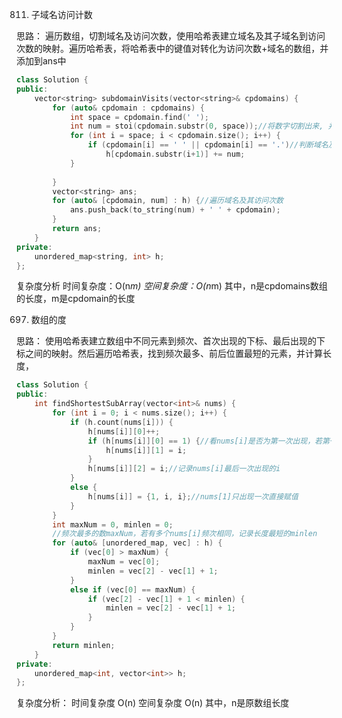811. 子域名访问计数

思路：
遍历数组，切割域名及访问次数，使用哈希表建立域名及其子域名到访问次数的映射。遍历哈希表，将哈希表中的键值对转化为访问次数+域名的数组，并添加到ans中
```cpp
class Solution {
public:
    vector<string> subdomainVisits(vector<string>& cpdomains) {
        for (auto& cpdomain : cpdomains) {
            int space = cpdomain.find(' ');
            int num = stoi(cpdomain.substr(0, space));//将数字切割出来, 并转换为int类型
            for (int i = space; i < cpdomain.size(); i++) {
                if (cpdomain[i] == ' ' || cpdomain[i] == '.')//判断域名及子域名
                    h[cpdomain.substr(i+1)] += num;
            }
            
        }
        vector<string> ans;
        for (auto& [cpdomain, num] : h) {//遍历域名及其访问次数
            ans.push_back(to_string(num) + ' ' + cpdomain);
        }
        return ans;
    }
private:
    unordered_map<string, int> h;
};
```
复杂度分析
时间复杂度：O(n*m)
空间复杂度：O(n*m)
其中，n是cpdomains数组的长度，m是cpdomain的长度


697. 数组的度

思路：
使用哈希表建立数组中不同元素到频次、首次出现的下标、最后出现的下标之间的映射。然后遍历哈希表，找到频次最多、前后位置最短的元素，并计算长度，
```cpp
class Solution {
public:
    int findShortestSubArray(vector<int>& nums) {
        for (int i = 0; i < nums.size(); i++) {
            if (h.count(nums[i])) {
                h[nums[i]][0]++;
                if (h[nums[i]][0] == 1) {//看nums[i]是否为第一次出现，若第一次出现则记录i
                    h[nums[i]][1] = i;
                }
                h[nums[i]][2] = i;//记录nums[i]最后一次出现的i
            }
            else {
                h[nums[i]] = {1, i, i};//nums[1]只出现一次直接赋值
            }
        }
        int maxNum = 0, minlen = 0;
        //频次最多的数maxNum，若有多个nums[i]频次相同，记录长度最短的minlen
        for (auto& [unordered_map, vec] : h) {
            if (vec[0] > maxNum) {
                maxNum = vec[0];
                minlen = vec[2] - vec[1] + 1;
            }
            else if (vec[0] == maxNum) {
                if (vec[2] - vec[1] + 1 < minlen) {
                    minlen = vec[2] - vec[1] + 1;
                }
            }
        }
        return minlen;
    }
private:
    unordered_map<int, vector<int>> h;
};
```
复杂度分析：
时间复杂度 O(n)
空间复杂度 O(n)
其中，n是原数组长度
